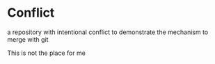 # Conflict
a repository with intentional conflict to demonstrate the mechanism to merge with git

This is not the place for me
